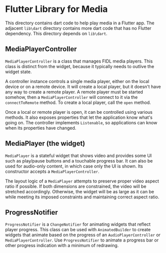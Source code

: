 # Flutter Library for Media

This directory contains dart code to help play media in a Flutter app. The
adjacent `lib\dart` directory contains more dart code that has no Flutter
dependency. This directory depends on `lib\dart`.

## MediaPlayerController

`MediaPlayerController` is a class that manages FIDL media players. This class
is distinct from the widget, because it typically needs to outlive the widget
state.

A controller instance controls a single media player, either on the local device
or on a remote device. It will create a local player, but it doesn't have any
way to create a remote player. A remote player must be started somehow, then
a `MediaPlayerController` will connect to it via the `connectToRemote` method.
To create a local player, call the `open` method.

Once a local or remote player is open, it can be controlled using various
methods. It also exposes properties that let the application know what's going
on. The controller implements `Listenable`, so applications can know when
its properties have changed.

## MediaPlayer (the widget)

`MediaPlayer` is a stateful widget that shows video and provides some UI such
as play/pause buttons and a touchable progress bar. It can also be used for
audio-only content, in which case only the UI is shown. Its constructor accepts
a `MediaPlayerController`.

The layout logic of a `MediaPlayer` attempts to preserve proper video aspect
ratio if possible. If both dimensions are constrained, the video will be
stretched accordingly. Otherwise, the widget will be as large as it can be
while meeting its imposed constraints and maintaining correct aspect ratio.

## ProgressNotifier

`ProgressNotifier` is a `ChangeNotifier` for animating widgets that reflect
player progress. This class can be used with `AnimatedBuilder` to create widgets
that animate based on the progress of an `AudioPlayerController` or
`MediaPlayerController`. Use `ProgressNotifier` to animate a progress bar or
other progress indication with a minimum of redrawing.
